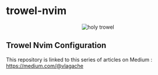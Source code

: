 # trowel-nvim

<p align="center">
  <img src="https://github.com/vlagache/trowel-nvim/assets/40307149/88b5629b-5670-4e81-93e0-7a47a5216162" alt="holy trowel">
</p>

Trowel Nvim Configuration
---
This repository is linked to this series of articles on Medium : https://medium.com/@vlagache

